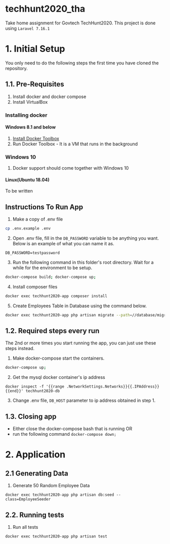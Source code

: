 # techhunt2020_tha
Take home assignment for Govtech TechHunt2020. This project is done using `Laravel 7.16.1`

# 1. Initial Setup

You only need to do the following steps the first time you have cloned the repository.

## 1.1. Pre-Requisites

1. Install docker and docker compose
2. Install VirtualBox

### Installing docker
#### Windows 8.1 and below
1. [Install Docker Toolbox](https://docs.docker.com/toolbox/toolbox_install_windows/)
2. Run Docker Toolbox - It is a VM that runs in the background

### Windows 10
1. Docker support should come together with Windows 10

#### Linux(Ubuntu 18.04)
To be written

## Instructions To Run App
1. Make a copy of .env file 
```bash
cp .env.example .env
```

2. Open .env file, fill in the `DB_PASSWORD` variable to be anything you want. Below is an example of what you can name it as.
```
DB_PASSWORD=testpassword
```

3. Run the following command in this folder's root directory. Wait for a while for the environment to be setup.
```bash
docker-compose build; docker-compose up;
```

4. Install composer files
```bash
docker exec techhunt2020-app composer install
```

5. Create Employees Table in Database using the command below.
```bash
docker exec techhunt2020-app php artisan migrate --path=//database/migrations/standalone_mig
```

## 1.2. Required steps every run

The 2nd or more times you start running the app, you can just use these steps instead.

1. Make docker-compose start the containers. 
```bash
docker-compose up;
```

2. Get the mysql docker container's ip address
```
docker inspect -f '{{range .NetworkSettings.Networks}}{{.IPAddress}}{{end}}' techhunt2020-db
```

3. Change .env file, `DB_HOST` parameter to ip address obtained in step 1.

## 1.3. Closing app
 - Either close the docker-compose bash that is running OR 
 - run the following command `docker-compose down;`

# 2. Application 
## 2.1 Generating Data
1. Generate 50 Random Employee Data
```
docker exec techhunt2020-app php artisan db:seed --class=EmployeeSeeder
```

## 2.2. Running tests

1. Run all tests
```bash
docker exec techhunt2020-app php artisan test
```